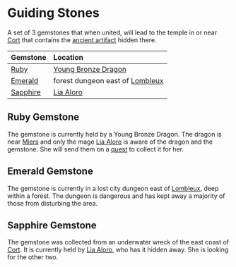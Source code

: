 # Guiding Stones

A set of 3 gemstones that when united, will lead to the temple
in or near [Cort](../countries.md#cort) that contains the
[ancient artifact](../artifact.md) hidden there.

| Gemstone | Location |
|:-------- |:-------- |
| [Ruby](#ruby-gemstone) | [Young Bronze Dragon](../quests/local_hostiles_quests.md#miers-young-bronze-dragon) |
| [Emerald](#emerald-gemstone) | forest dungeon east of [Lombleux](../cities/lombleux.md) |
| [Sapphire](#sapphire-gemstone) | [Lia Aloro](../cities/miers.md#lia-aloro) |


## Ruby Gemstone

The gemstone is currently held by a Young Bronze Dragon. The
dragon is near [Miers](../cities/miers.md) and only the mage
[Lia Aloro](../cities/miers.md#lia-aloro) is aware of the
dragon and the gemstone. She will send them on a
[quest](../quests/local_hostiles_quests.md#miers-young-bronze-dragon)
to collect it for her.


## Emerald Gemstone

The gemstone is currently in a lost city dungeon east of
[Lombleux](../cities/lombleux.md), deep within a forest. The
dungeon is dangerous and has kept away a majority of those from
disturbing the area.


## Sapphire Gemstone

The gemstone was collected from an underwater wreck of the east
coast of [Cort](../countries.md#cort). It is currently held by
[Lia Aloro](../cities/miers.md#lia-aloro), who has it hidden
away. She is looking for the other two.
